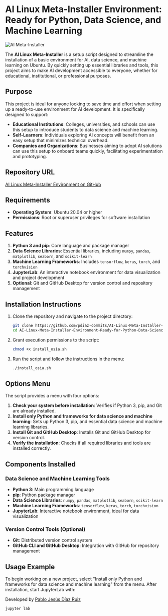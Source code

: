 # AI Linux Meta-Installer Environment: Ready for Python, Data Science, and Machine Learning

![AI Meta-Installer](https://github.com/tu-usuario/tu-repositorio/blob/main/images/imagen.png)

The **AI Linux Meta-Installer** is a setup script designed to streamline the installation of a basic environment for AI, data science, and machine learning on Ubuntu. By quickly setting up essential libraries and tools, this project aims to make AI development accessible to everyone, whether for educational, institutional, or professional purposes.

## Purpose

This project is ideal for anyone looking to save time and effort when setting up a ready-to-use environment for AI development. It is specifically designed to support:

- **Educational Institutions**: Colleges, universities, and schools can use this setup to introduce students to data science and machine learning.
- **Self-Learners**: Individuals exploring AI concepts will benefit from an easy setup that minimizes technical overhead.
- **Companies and Organizations**: Businesses aiming to adopt AI solutions can use this setup to onboard teams quickly, facilitating experimentation and prototyping.

## Repository URL

[AI Linux Meta-Installer Environment on GitHub](https://github.com/pdiaz-commits/AI-Linux-Meta-Installer-Environment-Ready-for-Python-Data-Science-and-Machine-Learning)

## Requirements

- **Operating System**: Ubuntu 20.04 or higher
- **Permissions**: Root or superuser privileges for software installation

## Features

1. **Python 3 and pip**: Core language and package manager
2. **Data Science Libraries**: Essential libraries, including `numpy`, `pandas`, `matplotlib`, `seaborn`, and `scikit-learn`
3. **Machine Learning Frameworks**: Includes `tensorflow`, `keras`, `torch`, and `torchvision`
4. **JupyterLab**: An interactive notebook environment for data visualization and project development
5. **Optional**: Git and GitHub Desktop for version control and repository management

## Installation Instructions

1. Clone the repository and navigate to the project directory:

    ```bash
    git clone https://github.com/pdiaz-commits/AI-Linux-Meta-Installer-Environment-Ready-for-Python-Data-Science-and-Machine-Learning.git
    cd AI-Linux-Meta-Installer-Environment-Ready-for-Python-Data-Science-and-Machine-Learning
    ```

2. Grant execution permissions to the script:

    ```bash
    chmod +x install_osia.sh
    ```

3. Run the script and follow the instructions in the menu:

    ```bash
    ./install_osia.sh
    ```

## Options Menu

The script provides a menu with four options:

1. **Check your system before installation**: Verifies if Python 3, pip, and Git are already installed.
2. **Install only Python and frameworks for data science and machine learning**: Sets up Python 3, pip, and essential data science and machine learning libraries.
3. **Install Git and GitHub Desktop**: Installs Git and GitHub Desktop for version control.
4. **Verify the installation**: Checks if all required libraries and tools are installed correctly.

## Components Installed

### Data Science and Machine Learning Tools

- **Python 3**: Main programming language
- **pip**: Python package manager
- **Data Science Libraries**: `numpy`, `pandas`, `matplotlib`, `seaborn`, `scikit-learn`
- **Machine Learning Frameworks**: `tensorflow`, `keras`, `torch`, `torchvision`
- **JupyterLab**: Interactive notebook environment, ideal for data visualization

### Version Control Tools (Optional)

- **Git**: Distributed version control system
- **GitHub CLI and GitHub Desktop**: Integration with GitHub for repository management

## Usage Example

To begin working on a new project, select "Install only Python and frameworks for data science and machine learning" from the menu. After installation, start JupyterLab with:



Developed by [Pablo Jesús Díaz Ruiz](https://github.com/pdiaz-commits)


```bash
jupyter lab
